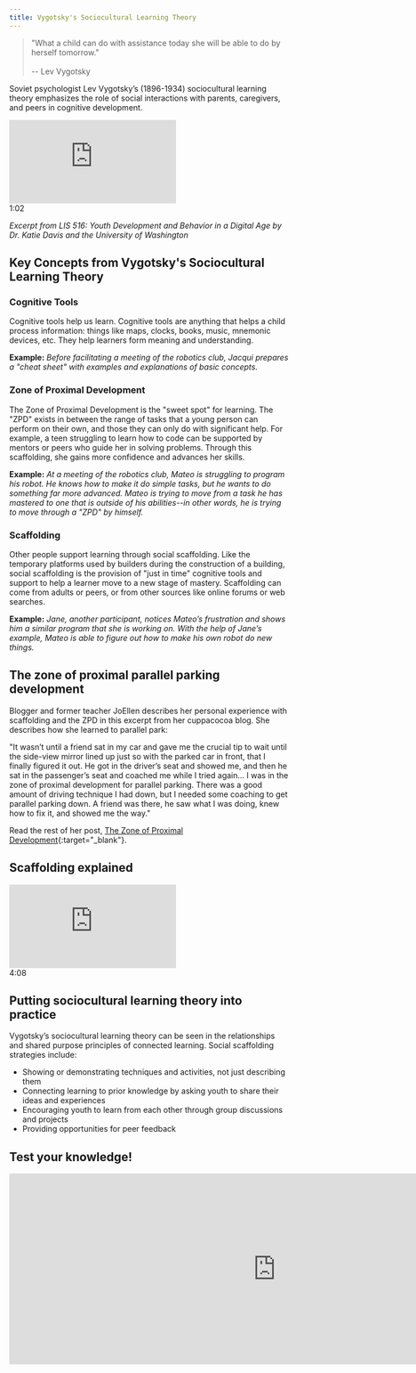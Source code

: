 ```yaml
---
title: Vygotsky's Sociocultural Learning Theory
---
```


> "What a child can do with assistance today she will be able to do by herself tomorrow." <br/><br/> -- Lev Vygotsky


Soviet psychologist Lev Vygotsky’s (1896-1934) sociocultural learning theory emphasizes the role of social interactions with parents, caregivers, and peers in cognitive development.


<iframe src="https://www.youtube.com/embed/inNEpfNPcZ4" frameborder="0" allow="autoplay; encrypted-media" allowfullscreen></iframe>
<div class="videotime" style="float:none;">1:02</div>

*Excerpt from LIS 516: Youth Development and Behavior in a Digital Age by Dr. Katie Davis and the University of Washington*

## Key Concepts from Vygotsky's Sociocultural Learning Theory


<div class="colorhighlight color1" markdown="1">

### Cognitive Tools

Cognitive tools help us learn. Cognitive tools are anything that helps a child process information: things like maps, clocks, books, music, mnemonic devices, etc. They help learners form meaning and understanding.

**Example:** _Before facilitating a meeting of the robotics club, Jacqui prepares a "cheat sheet" with examples and explanations of basic concepts._

</div>

<div class="colorhighlight color2" markdown="1">

### Zone of Proximal Development

The Zone of Proximal Development is the "sweet spot" for learning. The "ZPD" exists in between the range of tasks that a young person can perform on their own, and those they can only do with significant help. For example, a teen struggling to learn how to code can be supported by mentors or peers who guide her in solving problems. Through this scaffolding, she gains more confidence and advances her skills.

**Example:** _At a meeting of the robotics club, Mateo is struggling to program his robot. He knows how to make it do simple tasks, but he wants to do something far more advanced. Mateo is trying to move from a task he has mastered to one that is outside of his abilities--in other words, he is trying to move through a "ZPD" by himself._

</div>

<div class="colorhighlight color3" markdown="1">

### Scaffolding

Other people support learning through social scaffolding. Like the temporary platforms used by builders during the construction of a building, social scaffolding is the provision of "just in time" cognitive tools and support to help a learner move to a new stage of mastery. Scaffolding can come from adults or peers, or from other sources like online forums or web searches.

**Example:** _Jane, another participant, notices Mateo’s frustration and shows him a similar program that she is working on. With the help of Jane’s example, Mateo is able to figure out how to make his own robot do new things._

</div>

<div class="callout info" markdown="1">


## The zone of proximal parallel parking development

Blogger and former teacher JoEllen describes her personal experience with scaffolding and the ZPD in this excerpt from her cuppacocoa blog. She describes how she learned to parallel park: 

"It wasn’t until a friend sat in my car and gave me the crucial tip to wait until the side-view mirror lined up just so with the parked car in front, that I finally figured it out. He got in the driver’s seat and showed me, and then he sat in the passenger’s seat and coached me while I tried again... I was in the zone of proximal development for parallel parking. There was a good amount of driving technique I had down, but I needed some coaching to get parallel parking down. A friend was there, he saw what I was doing, knew how to fix it, and showed me the way."

Read the rest of her post, [The Zone of Proximal Development](http://www.cuppacocoa.com/the-zone-of-proximal-development/){:target="_blank"}.

</div>

## Scaffolding explained

<iframe src="https://www.youtube.com/embed/uKLDjmPk_RE" frameborder="0" allow="autoplay; encrypted-media" allowfullscreen></iframe>
<div class="videotime" style="float:none;">4:08</div>


## Putting sociocultural learning theory into practice

Vygotsky’s sociocultural learning theory can be seen in the relationships and shared purpose principles of connected learning. Social scaffolding strategies include:
* Showing or demonstrating techniques and activities, not just describing them
* Connecting learning to prior knowledge by asking youth to share their ideas and experiences
* Encouraging youth to learn from each other through group discussions and projects
* Providing opportunities for peer feedback

## Test your knowledge!

<iframe src="https://connectedlib.ischool.uw.edu/wp-admin/admin-ajax.php?action=h5p_embed&id=8" width="958" height="343" frameborder="0" allowfullscreen="allowfullscreen" title="Test Your Knowledge: Vygotsky&#039;s Sociocultural Learning Theory"></iframe><script src="https://connectedlib.ischool.uw.edu/wp-content/plugins/h5p/h5p-php-library/js/h5p-resizer.js" charset="UTF-8"></script>